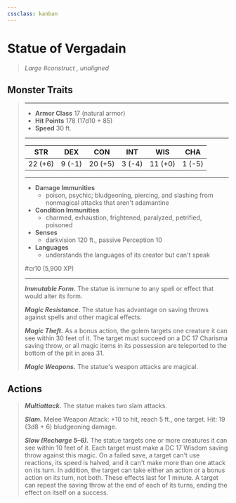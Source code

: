 ```yaml
---
cssclass: kanban
---
```


# Statue of Vergadain
>*Large #construct , unaligned*
## Monster Traits
>___
>- **Armor Class** 17 (natural armor)
>- **Hit Points** 178 (17d10 + 85)
>- **Speed** 30 ft.
>___
>|STR|DEX|CON|INT|WIS|CHA|
>|:---:|:---:|:---:|:---:|:---:|:---:|
>|22 (+6)|9 (-1)|20 (+5)|3 (-4)|11 (+0)|1 (-5)|
>___
>- **Damage Immunities**
>	 - poison, psychic; bludgeoning, piercing, and slashing from nonmagical attacks that aren't adamantine
>- **Condition Immunities**
>	 - charmed, exhaustion, frightened, paralyzed, petrified, poisoned
>- **Senses**
>	 - darkvision 120 ft., passive Perception 10
>- **Languages**
>	 - understands the languages of its creator but can't speak
>
> #cr10 (5,900 XP)
>___
>***Immutable Form.*** The statue is immune to any spell or effect that would alter its form.  
>
>***Magic Resistance.*** The statue has advantage on saving throws against spells and other magical effects.  
>
>***Magic Theft.*** As a bonus action, the golem targets one creature it can see within 30 feet of it. The target must succeed on a DC 17 Charisma saving throw, or all magic items in its possession are teleported to the bottom of the pit in area 31.  
>
>***Magic Weapons.*** The statue's weapon attacks are magical.  
>
## Actions
>***Multiattack.*** The statue makes two slam attacks.  
>
>***Slam.*** Melee Weapon Attack: +10 to hit, reach 5 ft., one target. Hit: 19 (3d8 + 6) bludgeoning damage.  
>
>***Slow (Recharge 5–6).*** The statue targets one or more creatures it can see within 10 feet of it. Each target must make a DC 17 Wisdom saving throw against this magic. On a failed save, a target can't use reactions, its speed is halved, and it can't make more than one attack on its turn. In addition, the target can take either an action or a bonus action on its turn, not both. These effects last for 1 minute. A target can repeat the saving throw at the end of each of its turns, ending the effect on itself on a success.